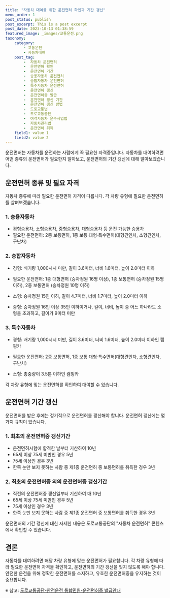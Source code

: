 ```yaml
---
title: "자동차 대여를 위한 운전면허 확인과 기간 갱신"
menu_order: 1
post_status: publish
post_excerpt: This is a post excerpt
post_date: 2023-10-13 01:38:59
featured_image: _images/교통운전.png
taxonomy:
    category:
        - 교통운전
        - 자동차대여
    post_tag:
        -  자동차 운전면허
        -  운전면허 확인
        -  운전면허 기간
        -  승용자동차 운전면허
        -  승합자동차 운전면허
        -  특수자동차 운전면허
        -  운전면허 갱신
        -  운전면허증 발급
        -  운전면허 갱신 기간
        -  운전면허 갱신 방법
        -  도로교통법
        -  도로교통공단
        -  여객자동차 운수사업법
        -  자동차관리법
        -  운전면허 취득
    field1: value 1
    field2: value 2
---
```




운전면허는 자동차를 운전하는 사람에게 꼭 필요한 자격증입니다. 자동차를 대여하려면 어떤 종류의 운전면허가 필요한지 알아보고, 운전면허의 기간 갱신에 대해 알아보겠습니다.

## 운전면허 종류 및 필요 자격

자동차 종류에 따라 필요한 운전면허 자격이 다릅니다. 각 차량 유형에 필요한 운전면허를 살펴보겠습니다.

### 1. 승용자동차

- 경형승용차, 소형승용차, 중형승용차, 대형승용차 등 운전 가능한 승용차
- 필요한 운전면허: 2종 보통면허, 1종 보통·대형·특수면허(대형견인차, 소형견인차, 구난차)

### 2. 승합자동차

- 경형: 배기량 1,000시시 미만, 길이 3.6미터, 너비 1.6미터, 높이 2.0미터 이하
- 필요한 운전면허: 1종 대형면허 (승차정원 16명 이상), 1종 보통면허 (승차정원 15명 이하), 2종 보통면허 (승차정원 10명 이하)

- 소형: 승차정원 15인 이하, 길이 4.7미터, 너비 1.7미터, 높이 2.0미터 이하

- 중형: 승차정원 16인 이상 35인 이하이거나, 길이, 너비, 높이 중 어느 하나라도 소형을 초과하고, 길이가 9미터 미만

### 3. 특수자동차

- 경형: 배기량 1,000시시 미만, 길이 3.6미터, 너비 1.6미터, 높이 2.0미터 이하인 캠핑카
- 필요한 운전면허: 2종 보통면허, 1종 보통·대형·특수면허(대형견인차, 소형견인차, 구난차)

- 소형: 총중량이 3.5톤 이하인 캠핑카

각 차량 유형에 맞는 운전면허를 확인하여 대여할 수 있습니다.

## 운전면허 기간 갱신

운전면허를 받은 후에는 정기적으로 운전면허를 갱신해야 합니다. 운전면허 갱신에는 몇 가지 규칙이 있습니다.

### 1. 최초의 운전면허증 갱신기간

- 운전면허시험에 합격한 날부터 기산하여 10년
- 65세 이상 75세 미만인 경우 5년
- 75세 이상인 경우 3년
- 한쪽 눈만 보지 못하는 사람 중 제1종 운전면허 중 보통면허를 취득한 경우 3년

### 2. 최초의 운전면허증 외의 운전면허증 갱신기간

- 직전의 운전면허증 갱신일부터 기산하여 매 10년
- 65세 이상 75세 미만인 경우 5년
- 75세 이상인 경우 3년
- 한쪽 눈만 보지 못하는 사람 중 제1종 운전면허 중 보통면허를 취득한 경우 3년

운전면허의 기간 갱신에 대한 자세한 내용은 도로교통공단의 "자동차 운전면허" 콘텐츠에서 확인할 수 있습니다.

## 결론

자동차를 대여하려면 해당 차량 유형에 맞는 운전면허가 필요합니다. 각 차량 유형에 따라 필요한 운전면허 자격을 확인하고, 운전면허의 기간 갱신을 잊지 않도록 해야 합니다. 안전한 운전을 위해 정확한 운전면허를 소지하고, 유효한 운전면허증을 유지하는 것이 중요합니다.

※ 참고: [도로교통공단-안전운전 통합민원-운전면허증 발급안내](https://www.koroad.or.kr/)
